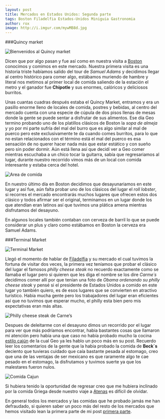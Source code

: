 ```yaml
---
layout: post
title: Mercados en Estados Unidos: Segunda parte
tags: Boston Filadelfia Estados-Unidos Miniguia Gastronomia
author: rox
image: http://i.imgur.com/mywMB8d.jpg
---
```

###Quincy market

![Bienvenidos al Quincy market](http://i.imgur.com/3aZJMIf.jpg)

Dicen que por algo pasan y fue así como en nuestra visita a [Boston](/tag/boston/) conocimos y comimos en este mercado. Nuestra primera visita es una historia triste habíamos salido del tour de *Samuel Adams* y decidimos llegar al centro histórico para comer algo, estábamos muriendo de hambre y literal nos metimos al primer local de comida saliendo de la estación el metro y el ganador fue **Chipotle** y sus enormes, calóricos y deliciosos burritos. 

Unas cuantas cuadras después estaba el Quincy Market, entramos y era un pasillo enorme lleno de locales de comida, postres y bebidas, al centro del mercado cuenta con una especie de cúpula de dos pisos llenas de mesas donde la gente se puede sentar a disfrutar de sus alimentos. Ese día Geo termino probando uno de los platillos clásicos de Boston la *sopa de almeja* y yo por mi parte sufría del mal del burro que es algo similar al mal de puerco pero este exclusivamente te da cuando comes burritos, para lo que no estan relacionados con el término está el mal del puerco es esa sensación de no querer hacer nada más que estar estático y con sueño pero sin poder dormir.
Aún está llena así que decidí ver a Geo comer mientras escuchaba a un chico tocar la guitarra, sabía que regresariamos al lugar, durante nuestro recorrido vimos más de un local con comida interesante y estaba cerca del hotel.

![Area de comida](http://i.imgur.com/x4S4Vz6.jpg)

En nuestro último día en Boston decidimos que desayunariamos en este lugar y así fue, aún falta probar uno de los clásicos del lugar el *roll lobster*, si recorres el mercado encontrarás muchos lugares que ofrecen estos dos clásico y todos afirmar ser el original, terminamos en un lugar donde los que atendían eran latinos así que tuvimos una plática amena mientras disfrutamos del desayuno.

En algunos locales también contaban con cerveza de barril lo que se puede considerar un plus y claro como estábamos en Boston la cerveza era Samuel Adams.


###Terminal Market

![Terminal Market](http://i.imgur.com/jffvPUg.jpg)

Llegó el momento de hablar de [Filadelfia](/tag/filadelfia/) y su mercado el cual tuvimos la fortuna de visitar dos veces, la primera vez teníamos que probar el clásico del lugar el famosos *philly cheese steak* no recuerdo exactamente como se llamaba el lugar pero si quieren que les diga el nombre se los dire *Carme´s* decidimos comer allí por que tenían una foto de *Obama ordenando su philly cheese steak* y pensé si el presidente de Estados Unidos a comido en este lugar yo también quiero, es de esos lugares que se convierten en atractivo turístico.
Habia mucha gente pero los trabajadores del lugar eran eficientes así que no tuvimos que esperar mucho, el philly esta bien pero mis expectativas eran más altas. 

![Philly cheese steak de Carne’s](http://i.imgur.com/beeyUpr.jpg)

Despues de deleitarme con el desayuno dimos un recorrido por el lugar para ver que más podríamos encontrar, habia bastantes cosas que llamaron mi atención pero habia una que caso no había probado mucho la cocina [estilo cajún](/gastronomia-norteamericana/) de la cual Geo ya les hablo un poco más en su post. Recuerdo leer los comentarios de la gente que la habia probado la comida de **Beck´s** deciento que tuvieras cuidado que caía bastante pesada al estomago, creo que una de las ventajas de ser mexicano es que raramente algo te cae pesado en el estomago, la disfrutamos y tuvimos suerte ya que los malestares fueron nulos.

![Comida Cajun](http://i.imgur.com/0xB2KJJ.jpg)

Si hubiera tenido la oportunidad de regresar creo que me hubiera inclinado por la comida Griega desde nuestro viaje a [Atenas](/tag/atenas/) es difícil de olvidar.

En general todos los mercados y las comidas que he probado jamás me han defraudado, si quieren saber un poco más del resto de los mercados que hemos visitado lean la primera parte de mi post [primera parte](/mercados-en-estados-unidos/).

